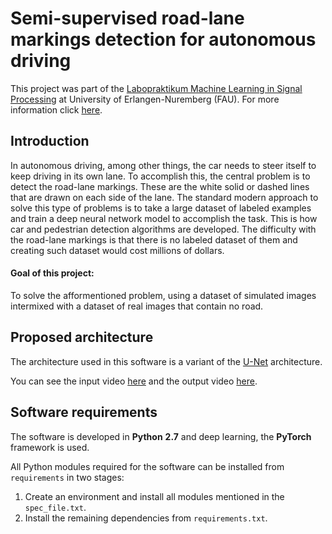 # Semi-supervised road-lane markings detection for autonomous driving

This project was part of the [Labopraktikum Machine Learning in Signal Processing](http://univis.uni-erlangen.de/prg?search=lectures&id=21859177&sem=2019w&lang=de&show=full) at University of Erlangen-Nuremberg (FAU). For more information click [here](http://machinelearning.tf.fau.de/).

Introduction
------
In autonomous driving, among other things, the car needs to steer itself to keep driving in its own lane. To accomplish this, the central problem is to detect the road-lane markings. These are the white solid or dashed lines that are drawn on each side of the lane. 
The standard modern approach to solve this type of problems is to take a large dataset of labeled examples and train a deep neural network model to accomplish the task. This is how car and pedestrian detection algorithms are developed. The difficulty with the road-lane markings is that there is no labeled dataset of them and creating such dataset would cost millions of dollars. 
#### Goal of this project: 
To solve the afformentioned problem, using a dataset of simulated images intermixed with a dataset of real images that contain no road.

Proposed architecture
------
The architecture used in this software is a variant of the [U-Net](https://arxiv.org/pdf/1505.04597.pdf) architecture.

You can see the input video [here](https://github.com/SorooshTA/lane-detection/raw/master/data/input_data/Video/3911-3931.mp4) and the output video [here](https://github.com/SorooshTA/lane-detection/raw/master/data/output_data/outputvideo.mp4).

Software requirements
------

The software is developed in **Python** **2.7** and deep learning, the **PyTorch** framework is used.

All Python modules required for the software can be installed from `requirements` in two stages:
1. Create an environment and install all modules mentioned in the `spec_file.txt`.
2. Install the remaining dependencies from `requirements.txt`.
